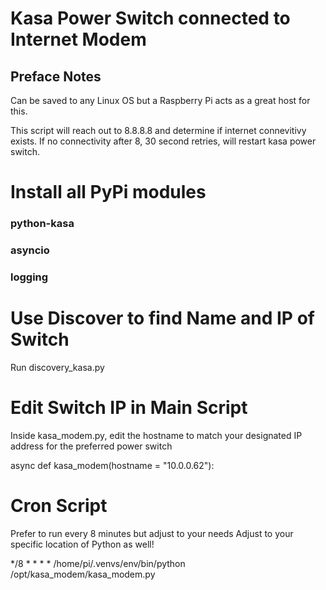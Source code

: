 # Kasa Power Switch connected to Internet Modem

## Preface Notes

Can be saved to any Linux OS but a Raspberry Pi acts as a great host for this. 

This script will reach out to 8.8.8.8 and determine if internet connevitivy exists. If no connectivity after 8, 30 second retries, will restart kasa power switch.

# Install all PyPi modules

### python-kasa
### asyncio
### logging

# Use Discover to find Name and IP of Switch

Run discovery_kasa.py

# Edit Switch IP in Main Script

Inside kasa_modem.py, edit the hostname to match your designated IP address for the preferred power switch

async def kasa_modem(hostname = "10.0.0.62"):

# Cron Script
Prefer to run every 8 minutes but adjust to your needs
Adjust to your specific location of Python as well!

*/8 * * * * /home/pi/.venvs/env/bin/python /opt/kasa_modem/kasa_modem.py
